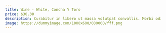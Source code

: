 ```yaml
---
title: Wine - White, Concha Y Toro
price: $30.30
description: Curabitur in libero ut massa volutpat convallis. Morbi odio odio, elementum eu, interdum eu, tincidunt in, leo. Maecenas pulvinar lobortis est.
image: https://dummyimage.com/1000x600/000000/fff.png
---
```

